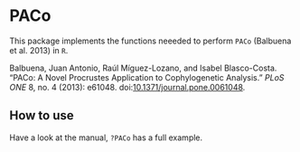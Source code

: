 # PACo

This package implements the functions neeeded to perform `PACo` (Balbuena
et al. 2013) in `R`.

Balbuena, Juan Antonio, Raúl Míguez-Lozano, and Isabel Blasco-Costa. “PACo:
A Novel Procrustes Application to Cophylogenetic Analysis.” *PLoS ONE* 8,
no. 4 (2013): e61048. doi:[10.1371/journal.pone.0061048][doi].

## How to use

Have a look at the manual, `?PACo` has a full example.


[doi]: http://dx.doi.org/10.1371/journal.pone.0061048
